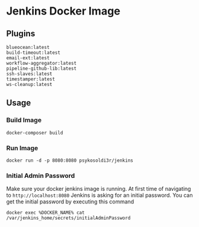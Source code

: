 # Jenkins Docker Image

## Plugins
```
blueocean:latest
build-timeout:latest
email-ext:latest
workflow-aggregator:latest
pipeline-github-lib:latest
ssh-slaves:latest
timestamper:latest
ws-cleanup:latest
```

## Usage

### Build Image
```
docker-composer build
```

### Run Image
```
docker run -d -p 8080:8080 psykosoldi3r/jenkins
```

### Initial Admin Password
Make sure your docker jenkins image is running. At first time of navigating to `http://localhost:8080` Jenkins is asking for an initial password. You can get the initial password by executing this command
```
docker exec %DOCKER_NAME% cat /var/jenkins_home/secrets/initialAdminPassword
```